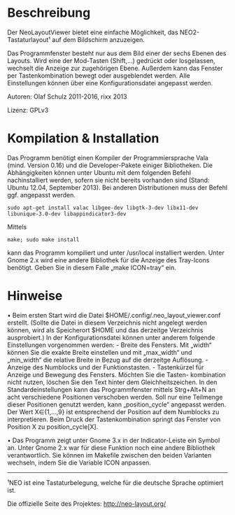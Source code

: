 Beschreibung
========================================================================

Der NeoLayoutViewer bietet eine einfache Möglichkeit, das NEO2-
Tastaturlayout¹ auf dem Bildschirm anzuzeigen. 

Das Programmfenster besteht nur aus dem Bild einer der sechs Ebenen des Layouts.
Wird eine der Mod-Tasten (Shift,…) gedrückt oder losgelassen, wechselt die Anzeige zur zugehörigen
Ebene. Außerdem kann das Fenster per Tastenkombination bewegt oder ausgeblendet werden. 
Alle Einstellungen können über eine Konfigurationsdatei angepasst werden.

Autoren: Olaf Schulz 2011-2016, rixx 2013

Lizenz: GPLv3


Kompilation & Installation
========================================================================

Das Programm benötigt einen Kompiler der Programmiersprache Vala (mind. Version 0.16)
und die Developer-Pakete einiger Bibliotheken. Die Abhängigkeiten können unter Ubuntu
mit dem folgenden Befehl nachinstalliert werden, sofern sie nicht bereits vorhanden sind (Stand: Ubuntu 12.04, September 2013). Bei anderen Distributionen muss der Befehl ggf. angepasst werden.

    sudo apt-get install valac libgee-dev libgtk-3-dev libx11-dev libunique-3.0-dev libappindicator3-dev

Mittels

    make; sudo make install

kann das Programm kompiliert und unter /usr/local installiert werden.
Unter Gnome 2.x wird eine andere Bibliothek für die Anzeige des Tray-Icons benötigt.
Geben Sie in diesem Falle „make ICON=tray“ ein.


Hinweise
========================================================================
• Beim ersten Start wird die Datei $HOME/.config/.neo_layout_viewer.conf
	erstellt. (Sollte die Datei in diesem Verzeichnis nicht angelegt werden können,
	wird als Speicherort $HOME und das derzeitge Verzeichnis ausprobiert.)
	In der Konfigurationsdatei können unter anderem folgende Einstellungen vorgenommen
	werden:
	- Breite des Fensters. Mit „width“ können Sie die exakte Breite einstellen und mit
		„max_width“ und „min_width“ die relative Breite in Bezug auf die derzeitge Auflösung.
	- Anzeige des Numblocks und der Funktionstasten.
	- Tastenkürzel für Anzeige und Bewegung des Fensters. Möchten Sie die Tasten-
		kombination nicht nutzen, löschen Sie den Text hinter dem Gleichheitszeichen.
		In den Standardeinstellungen kann das Programmfenster mittels Strg+Alt+N an
		acht verschiedene Positionen verschoben werden. Soll nur eine Teilmenge dieser
		Positionen genutzt werden, kann „position_cycle“ angepasst werden.
		Der Wert X∈{1,…,9} ist entsprechend der Position auf dem Numblocks zu interpretieren.
		Beim Druck der Tastenkombination springt das Fenster von Position X zu position_cycle[X].

• Das Programm zeigt unter Gnome 3.x in der Indicator-Leiste ein Symbol an. Unter Gnome 2.x
	war für diese Funktion noch eine andere Bibliothek verantwortlich. Sie können im
	Makefile zwischen den beiden Varianten wechseln, indem Sie die Variable ICON anpassen.



______________________________________________________________________
¹NEO ist eine Tastaturbelegung, welche für die deutsche Sprache optimiert ist.

 Die offizielle Seite des Projektes: http://neo-layout.org/
